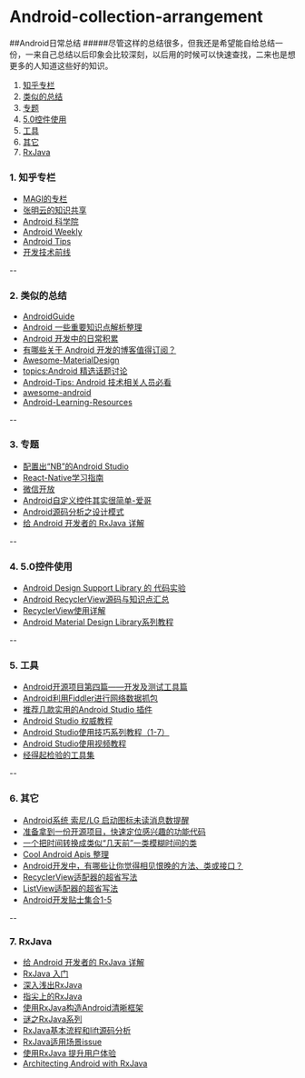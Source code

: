 # Android-collection-arrangement

##Android日常总结
#####尽管这样的总结很多，但我还是希望能自给总结一份，一来自己总结以后印象会比较深刻，以后用的时候可以快速查找，二来也是想更多的人知道这些好的知识。

1. [知乎专栏](https://github.com/cxiaoming/Android-collection-arrangement#1-知乎专栏)
2. [类似的总结](https://github.com/cxiaoming/Android-collection-arrangement#2-类似的总结)
3. [专题](https://github.com/cxiaoming/Android-collection-arrangement#3-专题)
4. [5.0控件使用](https://github.com/cxiaoming/Android-collection-arrangement#4-5.0控件使用)
5. [工具](https://github.com/cxiaoming/Android-collection-arrangement#5-工具)
6. [其它](https://github.com/cxiaoming/Android-collection-arrangement#6-其它)
7. [RxJava ](https://github.com/cxiaoming/Android-collection-arrangement#7-RxJava)




### 1. 知乎专栏
- [MAGI的专栏](http://zhuanlan.zhihu.com/magilu) 
- [张明云的知识共享](http://zhuanlan.zhihu.com/zmywly8866) 
- [Android 科学院](http://zhuanlan.zhihu.com/andlib)
- [Android Weekly](http://zhuanlan.zhihu.com/android-weekly)
- [Android Tips](http://zhuanlan.zhihu.com/gracker)
- [开发技术前线](http://zhuanlan.zhihu.com/tech-frontier)

--

### 2. 类似的总结
- [AndroidGuide](https://github.com/ColorfulCat/AndroidGuide) 
- [Android 一些重要知识点解析整理](https://github.com/FX-Max/Point-of-Android) 
- [Android 开发中的日常积累](https://github.com/lizhangqu/CoreLink) 
- [有哪些关于 Android 开发的博客值得订阅？](http://www.zhihu.com/question/19788650)
- [Awesome-MaterialDesign](https://github.com/lightSky/Awesome-MaterialDesign)
- [topics:Android 精选话题讨论](https://github.com/android-cn/topics)
- [Android-Tips: Android 技术相关人员必看](https://github.com/tangqi92/Android-Tips)
- [awesome-android](https://github.com/snowdream/awesome-android)
- [Android-Learning-Resources](https://github.com/zhujun2730/Android-Learning-Resources)

--

### 3. 专题
- [配置出“NB”的Android Studio](http://blog.csdn.net/yy1300326388/article/details/46374229) 
- [React-Native学习指南](https://github.com/ele828/react-native-guide) 
- [微信开放](http://bss.csdn.net/m/topic/learning_path_weixin) 
- [Android自定义控件其实很简单-爱哥](http://blog.csdn.net/column/details/androidcustomview.html)
- [Android源码分析之设计模式](http://blog.csdn.net/column/details/android-dp.html)
- [给 Android 开发者的 RxJava 详解](http://gank.io/post/560e15be2dca930e00da1083)

--

### 4. 5.0控件使用
- [Android Design Support Library 的 代码实验](http://www.jianshu.com/p/1078568e859f#) 
- [Android RecyclerView源码与知识点汇总](http://bbs.apkbus.com/article/13899) 
- [RecyclerView使用详解](http://frank-zhu.github.io/android/2015/01/16/android-recyclerview-part-1/)
- [Android Material Design Library系列教程](http://blog.csdn.net/growth58/article/details/48112793)

--

### 5. 工具
- [Android开源项目第四篇——开发及测试工具篇](http://www.trinea.cn/android/android-open-source-projects-dev-tool/) 
- [Android利用Fiddler进行网络数据抓包](http://www.trinea.cn/android/android-network-sniffer/)
- [推荐几款实用的Android Studio 插件](http://www.jianshu.com/p/6f5f818afe4b)
- [Android Studio 权威教程](http://blog.csdn.net/column/details/zsl-androidstudio.html)
- [Android Studio使用技巧系列教程（1-7）](http://blog.csdn.net/growth58/article/details/46729803)
- [Android Studio使用视频教程](http://www.itlanbao.com/vd/video.aspx?v=200035)
- [经得起检验的工具集](http://gank.io/tools)

--

### 6. 其它
- [Android系统 索尼/LG 启动图标未读消息数提醒](https://forsberg.ax/blog/android-notification-badge-app-icon-sony/)
- [准备拿到一份开源项目，快速定位感兴趣的功能代码](http://drakeet.me/quickly-locate-the-function-code)
- [一个把时间转换成类似“几天前”一类模糊时间的类](http://www.jcodecraeer.com/a/anzhuokaifa/androidkaifa/2015/0822/3351.html)
- [Cool Android Apis 整理](http://oakzmm.com/2015/08/04/cool-Android-api/)
- [Android开发中，有哪些让你觉得相见恨晚的方法、类或接口？](http://www.zhihu.com/question/33636939)
- [RecyclerView适配器的超省写法](http://www.jianshu.com/p/1cec183729f6)
- [ListView适配器的超省写法](http://www.jianshu.com/p/cef7b2808335)
- [Android开发贴士集合1-5](http://blog.jobbole.com/67914/)

--

### 7. RxJava
- [给 Android 开发者的 RxJava 详解](http://gank.io/post/560e15be2dca930e00da1083)
- [RxJava 入门](http://mrfu.me/android/2015/11/11/Getting_Started_with_RxJava_and_Android/)
- [深入浅出RxJava](http://blog.csdn.net/lzyzsd/article/details/41833541)
- [指尖上的RxJava](http://mrfu.me/rxjava-keynote/#/)
- [使用RxJava构造Android清晰框架](http://www.imooc.com/article/2028)
- [谜之RxJava系列](http://segmentfault.com/a/1190000004049490)
- [RxJava基本流程和lift源码分析](http://blog.csdn.net/lzyzsd/article/details/50110355#0-tsina-1-362-397232819ff9a47a7b7e80a40613cfe1)
- [RxJava适用场景issue](https://github.com/lzyzsd/Awesome-RxJava/issues/9)
- [使用RxJava 提升用户体验](http://www.jianshu.com/p/33c548bce571?utm_campaign=hugo&utm_medium=reader_share&utm_content=note&utm_source=weibo)
- [Architecting Android with RxJava](http://www.jianshu.com/p/943ceaccfdff)
